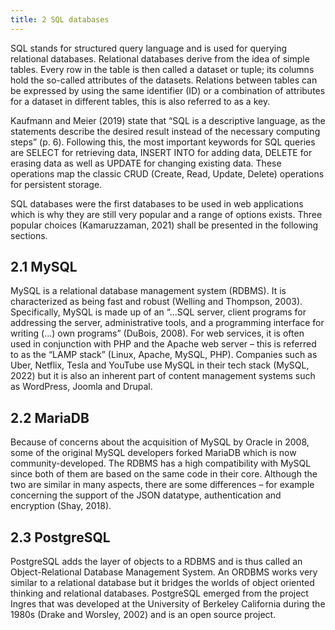 ```yaml
---
title: 2 SQL databases
---
```


SQL stands for structured query language and is used for querying relational databases. Relational databases derive from the idea of simple tables. Every row in the table is then called a dataset or tuple; its columns hold the so-called attributes of the datasets. Relations between tables can be expressed by using the same identifier (ID) or a combination of attributes for a dataset in different tables, this is also referred to as a key. 

Kaufmann and Meier (2019) state that “SQL is a descriptive language, as the statements describe the desired result instead of the necessary computing steps” (p. 6). Following this, the most important keywords for SQL queries are SELECT for retrieving data, INSERT INTO for adding data, DELETE for erasing data as well as UPDATE for changing existing data. These operations map the classic CRUD (Create, Read, Update, Delete) operations for persistent storage.

SQL databases were the first databases to be used in web applications which is why they are still very popular and a range of options exists. Three popular choices (Kamaruzzaman, 2021) shall be presented in the following sections.


## 2.1 MySQL

MySQL is a relational database management system (RDBMS). It is characterized as being fast and robust (Welling and Thompson, 2003). Specifically, MySQL is made up of an “...SQL server, client programs for addressing the server, administrative tools, and a programming interface for writing (...) own programs” (DuBois, 2008). For web services, it is often used in conjunction with PHP and the Apache web server – this is referred to as the “LAMP stack” (Linux, Apache, MySQL, PHP). Companies such as Uber, Netflix, Tesla and YouTube use MySQL in their tech stack (MySQL, 2022) but it is also an inherent part of content management systems such as WordPress, Joomla and Drupal. 

## 2.2 MariaDB

Because of concerns about the acquisition of MySQL by Oracle in 2008, some of the original MySQL developers forked MariaDB which is now community-developed. The RDBMS has a high compatibility with MySQL since both of them are based on the same code in their core. Although the two are similar in many aspects, there are some differences – for example concerning the support of the JSON datatype, authentication and encryption (Shay, 2018). 

## 2.3 PostgreSQL

PostgreSQL adds the layer of objects to a RDBMS and is thus called an Object-Relational Database Management System. An ORDBMS works very similar to a relational database but it bridges the worlds of object oriented thinking and relational databases. PostgreSQL emerged from the project Ingres that was developed at the University of Berkeley California during the 1980s (Drake and Worsley, 2002) and is an open source project.
